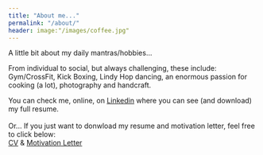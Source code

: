 ```yaml
---
title: "About me..."
permalink: "/about/"
header: image:"/images/coffee.jpg"
---
```


A little bit about my daily mantras/hobbies...

From individual to social, but always challenging, these include: Gym/CrossFit, Kick Boxing, Lindy Hop dancing, an enormous passion for cooking (a lot), photography and handcraft.


You can check me, online, on [Linkedin](https://www.linkedin.com/in/lsa003/) where you can see (and download) my full resume.
<br>
<br>
Or... If you just want to donwload my resume and motivation letter, feel free to click below: <br> [CV](/images/) & [Motivation Letter](/images/)
